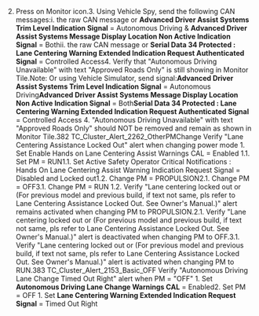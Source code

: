 2. Press on Monitor icon.3. Using Vehicle Spy, send the following CAN messages:i. the raw CAN message or **Advanced Driver Assist Systems Trim Level Indication Signal** = Autonomous Driving & **Advanced Driver Assist Systems Message Display Location Non Active Indication Signal** = Bothii. the raw CAN message or **Serial Data 34 Protected : Lane Centering Warning Extended Indication Request Authenticated Signal** = Controlled Access4. Verify that "Autonomous Driving Unavailable" with text "Approved Roads Only" is still showing in Monitor Tile.Note: Or using Vehicle Simulator, send signal:**Advanced Driver Assist Systems Trim Level Indication Signal** = Autonomous Driving**Advanced Driver Assist Systems Message Display Location Non Active Indication Signal** = Both**Serial Data 34 Protected : Lane Centering Warning Extended Indication Request Authenticated Signal** = Controlled Access 4. "Autonomous Driving Unavailable" with text "Approved Roads Only" should NOT be removed and remain as shown in Monitor Tile.382 TC_Cluster_Alert_2262_OtherPMChange Verify "Lane Centering Assistance Locked Out" alert when changing power mode 1. Set Enable Hands on Lane Centering Assist Warnings CAL = Enabled 1.1. Set PM = RUN1.1. Set Active Safety Operator Critical Notifications : Hands On Lane Centering Assist Warning Indication Request Signal = Disabled and Locked out1.2. Change PM = PROPULSION2.1. Change PM = OFF3.1. Change PM = RUN 1.2. Verify "Lane centering locked out or (For previous model and previous build, if text not same, pls refer to Lane Centering Assistance Locked Out. See Owner's Manual.)" alert remains activated when changing PM to PROPULSION.2.1. Verify "Lane centering locked out or (For previous model and previous build, if text not same, pls refer to Lane Centering Assistance Locked Out. See Owner's Manual.)" alert is deactivated when changing PM to OFF.3.1. Verify "Lane centering locked out or (For previous model and previous build, if text not same, pls refer to Lane Centering Assistance Locked Out. See Owner's Manual.)" alert is activated when changing PM to RUN.383 TC_Cluster_Alert_2153_Basic_OFF Verify "Autonomous Driving Lane Change Timed Out Right" alert when PM = "OFF" 1. Set **Autonomous Driving Lane Change Warnings CAL** = Enabled2. Set PM = OFF 1. Set **Lane Centering Warning Extended Indication Request Signal** = Timed Out Right